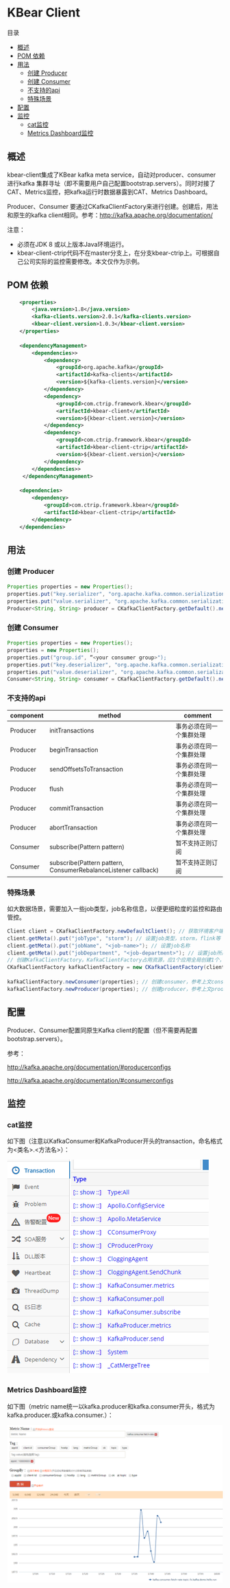 # KBear Client

目录

- [概述](#%E6%A6%82%E8%BF%B0)
- [POM 依赖](#pom-%E4%BE%9D%E8%B5%96)
- [用法](#%E7%94%A8%E6%B3%95)
  - [创建 Producer](#%E5%88%9B%E5%BB%BA-producer)
  - [创建 Consumer](#%E5%88%9B%E5%BB%BA-consumer)
  - [不支持的api](#%E4%B8%8D%E6%94%AF%E6%8C%81%E7%9A%84api)
  - [特殊场景](#%E7%89%B9%E6%AE%8A%E5%9C%BA%E6%99%AF)
- [配置](#%E9%85%8D%E7%BD%AE)
- [监控](#%E7%9B%91%E6%8E%A7)
  - [cat监控](#cat%E7%9B%91%E6%8E%A7)
  - [Metrics Dashboard监控](#metrics-dashboard%E7%9B%91%E6%8E%A7)

## 概述

kbear-client集成了KBear kafka meta service，自动对producer、consumer 进行kafka 集群寻址（即不需要用户自己配置bootstrap.servers）。同时对接了CAT、Metrics监控，把kafka运行时数据暴露到CAT、Metrics Dashboard。

Producer、Consumer 要通过CKafkaClientFactory来进行创建。创建后，用法和原生的kafka client相同。参考：http://kafka.apache.org/documentation/

注意：

- 必须在JDK 8 或以上版本Java环境运行。
- kbear-client-ctrip代码不在master分支上，在分支kbear-ctrip上。可根据自己公司实际的监控需要修改。本文仅作为示例。

## POM 依赖

```xml
    <properties>
        <java.version>1.8</java.version>
        <kafka-clients.version>2.0.1</kafka-clients.version>
        <kbear-client.version>1.0.3</kbear-client.version>
    </properties>
 
    <dependencyManagement>
        <dependencies>>
            <dependency>
                <groupId>org.apache.kafka</groupId>
                <artifactId>kafka-clients</artifactId>
                <version>${kafka-clients.version}</version>
            </dependency>
            <dependency>
                <groupId>com.ctrip.framework.kbear</groupId>
                <artifactId>kbear-client</artifactId>
                <version>${kbear-client.version}</version>
            </dependency>
            <dependency>
                <groupId>com.ctrip.framework.kbear</groupId>
                <artifactId>kbear-client-ctrip</artifactId>
                <version>${kbear-client.version}</version>
            </dependency>
        </dependencies>>
     </dependencyManagement>
  
    <dependencies>
        <dependency>
            <groupId>com.ctrip.framework.kbear</groupId>
            <artifactId>kbear-client-ctrip</artifactId>
        </dependency>
    </dependencies>
```

## 用法

### 创建 Producer

```java
Properties properties = new Properties();
properties.put("key.serializer", "org.apache.kafka.common.serialization.StringSerializer");
properties.put("value.serializer", "org.apache.kafka.common.serialization.StringSerializer");
Producer<String, String> producer = CKafkaClientFactory.getDefault().newProducer(properties);
```

### 创建 Consumer

```java
Properties properties = new Properties();
properties = new Properties();
properties.put("group.id", “<your consumer group>");
properties.put("key.deserializer", "org.apache.kafka.common.serialization.StringDeserializer");
properties.put("value.deserializer", "org.apache.kafka.common.serialization.StringDeserializer");
Consumer<String, String> consumer = CKafkaClientFactory.getDefault().newConsumer(properties);
```

### 不支持的api

| component | method | comment |
| --- | --- | --- |
| Producer | initTransactions | 事务必须在同一个集群处理 |
| Producer | beginTransaction | 事务必须在同一个集群处理 |
| Producer | sendOffsetsToTransaction | 事务必须在同一个集群处理 |
| Producer | flush | 事务必须在同一个集群处理 |
| Producer | commitTransaction | 事务必须在同一个集群处理 |
| Producer | abortTransaction | 事务必须在同一个集群处理 |
| Consumer | subscribe(Pattern pattern) | 暂不支持正则订阅 |
| Consumer | subscribe(Pattern pattern, ConsumerRebalanceListener callback) | 暂不支持正则订阅 |

### 特殊场景

如大数据场景，需要加入一些job类型，job名称信息，以便更细粒度的监控和路由管控。

```java
Client client = CKafkaClientFactory.newDefaultClient(); // 获取环境客户端信息，包含appId等
client.getMeta().put("jobType", "storm"); // 设置job类型，storm，flink等
client.getMeta().put("jobName", "<job-name>"); // 设置job名称
client.getMeta().put("jobDepartment", "<job-department>"); // 设置job所属部门，如flight、hotel等
// 创建KafkaClientFactory。KafkaClientFactory占用资源，应1个应用全局创建1个，不要反复创建，以免资源泄露，线程安全，可在并发里使用。
CKafkaClientFactory kafkaClientFactory = new CKafkaClientFactory(client);

kafkaClientFactory.newConsumer(properties); // 创建consumer，参考上文consumer创建
kafkaClientFactory.newProducer(properties); // 创建producer，参考上文producer创建
```

## 配置

Producer、Consumer配置同原生Kafka client的配置（但不需要再配置bootstrap.servers）。

参考：

http://kafka.apache.org/documentation/#producerconfigs

http://kafka.apache.org/documentation/#consumerconfigs

## 监控

### cat监控

如下图（注意以KafkaConsumer和KafkaProducer开头的transaction，命名格式为<类名>.<方法名>）：

![cat-monitoring](images/cat-monitoring.png)

### Metrics Dashboard监控

如下图（metric name统一以kafka.producer和kafka.consumer开头，格式为kafka.producer.<kafka-metric-name>或kafka.consumer.<kafka-metrics-name>）：

![metrics-monitoring](images/metrics-monitoring.png)
